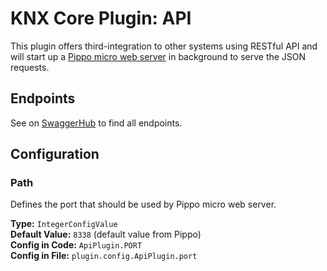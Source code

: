 # KNX Core Plugin: API

This plugin offers third-integration to other systems using RESTful API and
will start up a [Pippo micro web server](https://github.com/pippo-java/pippo) 
in background to serve the JSON requests.

## Endpoints

See on [SwaggerHub](https://app.swaggerhub.com/apis/pitschr/knx-core-plugin-api/1.0.0) to find all endpoints.

## Configuration

### Path

Defines the port that should be used by Pippo micro web server.

**Type:** `IntegerConfigValue` \
**Default Value:** `8338` (default value from Pippo) \
**Config in Code:** `ApiPlugin.PORT`  \
**Config in File:** `plugin.config.ApiPlugin.port`
